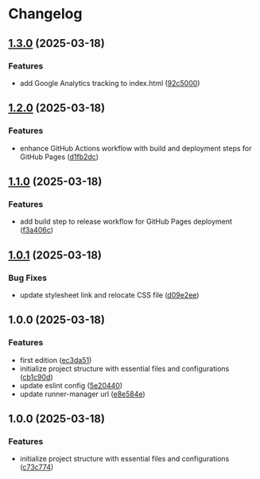 # Changelog

## [1.3.0](https://github.com/rvanbaalen/rvanbaalen.github.io/compare/rvanbaalen.github.io-v1.2.0...rvanbaalen.github.io-v1.3.0) (2025-03-18)


### Features

* add Google Analytics tracking to index.html ([92c5000](https://github.com/rvanbaalen/rvanbaalen.github.io/commit/92c500010b1c1f40009bac940705abf24dca3bc2))

## [1.2.0](https://github.com/rvanbaalen/rvanbaalen.github.io/compare/rvanbaalen.github.io-v1.1.0...rvanbaalen.github.io-v1.2.0) (2025-03-18)


### Features

* enhance GitHub Actions workflow with build and deployment steps for GitHub Pages ([d1fb2dc](https://github.com/rvanbaalen/rvanbaalen.github.io/commit/d1fb2dc4e0b5bf03da9c1fa0e61d60a3910711f9))

## [1.1.0](https://github.com/rvanbaalen/rvanbaalen.github.io/compare/rvanbaalen.github.io-v1.0.1...rvanbaalen.github.io-v1.1.0) (2025-03-18)


### Features

* add build step to release workflow for GitHub Pages deployment ([f3a406c](https://github.com/rvanbaalen/rvanbaalen.github.io/commit/f3a406cdafc5ad282abe6f9d972de734337a5480))

## [1.0.1](https://github.com/rvanbaalen/rvanbaalen.github.io/compare/rvanbaalen.github.io-v1.0.0...rvanbaalen.github.io-v1.0.1) (2025-03-18)


### Bug Fixes

* update stylesheet link and relocate CSS file ([d09e2ee](https://github.com/rvanbaalen/rvanbaalen.github.io/commit/d09e2ee23e887d4d1b947ac89cadc1bcc54e0ab3))

## 1.0.0 (2025-03-18)


### Features

* first edition ([ec3da51](https://github.com/rvanbaalen/rvanbaalen.github.io/commit/ec3da516dee09c661e87d65972e5509abab0d6ad))
* initialize project structure with essential files and configurations ([cb1c90d](https://github.com/rvanbaalen/rvanbaalen.github.io/commit/cb1c90d7c3fd6579fdfb771162cd3f15a48c9800))
* update eslint config ([5e20440](https://github.com/rvanbaalen/rvanbaalen.github.io/commit/5e20440ddbd86217a2ca76ea8a47354c41cc9a0b))
* update runner-manager url ([e8e584e](https://github.com/rvanbaalen/rvanbaalen.github.io/commit/e8e584ec851c659db74bc513f96611c102763033))

## 1.0.0 (2025-03-18)


### Features

* initialize project structure with essential files and configurations ([c73c774](https://github.com/rvanbaalen/template-static-html/commit/c73c774292aff482845f9c3f65415f88335a9987))
